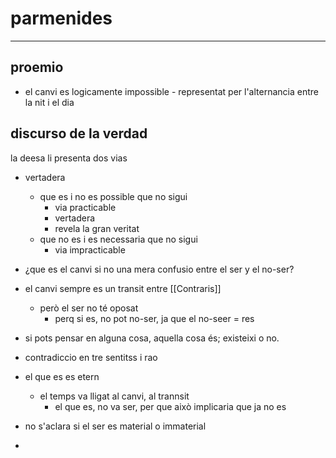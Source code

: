 # parmenides
___
## proemio
- el canvi es logicamente impossible - representat per l'alternancia entre la nit i el dia

## discurso de la verdad
la deesa li presenta dos vias
- vertadera
	- que es i no es possible que no sigui
		- via practicable
		- vertadera
		- revela la gran veritat
	- que no es i es necessaria que no sigui
		- via impracticable

- ¿que es el canvi si no una mera confusio entre el ser y el no-ser?
- el canvi sempre es un transit entre [[Contraris]]
	- però el ser no té oposat
		- perq si es, no pot no-ser, ja que el no-seer = res
- si pots pensar en alguna cosa, aquella cosa és; existeixi o no.
- contradiccio en tre sentitss i rao
- el que es es etern
	- el temps va lligat al canvi, al trannsit
		- el que es, no va ser, per que això implicaria que ja no es
- no s'aclara si el ser es material o immaterial
- 
